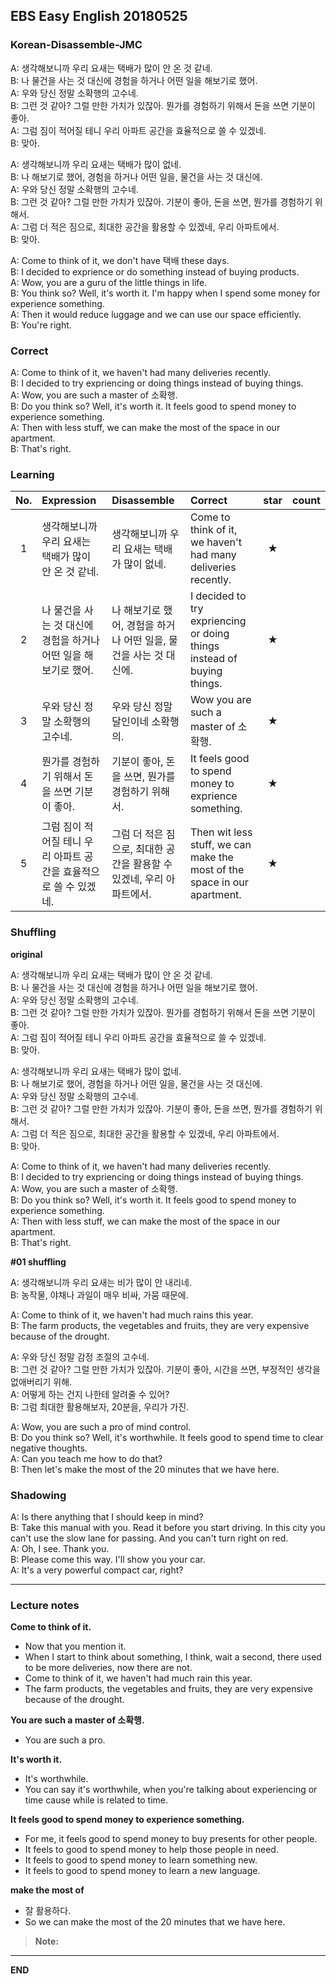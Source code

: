 ## EBS Easy English 20180525

### Korean-Disassemble-JMC

A: 생각해보니까 우리 요새는 택배가 많이 안 온 것 같네.  
B: 나 물건을 사는 것 대신에 경험을 하거나 어떤 일을 해보기로 했어.  
A: 우와 당신 정말 소확행의 고수네.  
B: 그런 것 같아? 그럴 만한 가치가 있잖아. 뭔가를 경험하기 위해서 돈을 쓰면 기분이 좋아.  
A: 그럼 짐이 적어질 테니 우리 아파트 공간을 효율적으로 쓸 수 있겠네.  
B: 맞아.  

A: 생각해보니까 우리 요새는 택배가 많이 없네.  
B: 나 해보기로 했어, 경험을 하거나 어떤 일을, 물건을 사는 것 대신에.  
A: 우와 당신 정말 소확행의 고수네.  
B: 그런 것 같아? 그럴 만한 가치가 있잖아. 기분이 좋아, 돈을 쓰면, 뭔가를 경험하기 위해서.  
A: 그럼 더 적은 짐으로, 최대한 공간을 활용할 수 있겠네, 우리 아파트에서.  
B: 맞아.    

A: Come to think of it, we don't have 택배 these days.  
B: I decided to exprience or do something instead of buying products.  
A: Wow, you are a guru of the little things in life.  
B: You think so? Well, it's worth it. I'm happy when I spend some money for experience something.  
A: Then it would reduce luggage and we can use our space efficiently.  
B: You're right.

### Correct

A: Come to think of it, we haven't had many deliveries recently.  
B: I decided to try expriencing or doing things instead of buying things.  
A: Wow, you are such a master of 소확행.  
B: Do you think so? Well, it's worth it. It feels good to spend money to experience something.  
A: Then with less stuff, we can make the most of the space in our apartment.  
B: That's right.

### Learning

| No. | Expression | Disassemble | Correct | star | count |
| :---: | :--- | :--- | :--- | :---: | :---: |
| 1 | 생각해보니까 우리 요새는 택배가 많이 안 온 것 같네. | 생각해보니까 우리 요새는 택배가 많이 없네. | Come to think of it, we haven't had many deliveries recently. | ★ |
| 2 | 나 물건을 사는 것 대신에 경험을 하거나 어떤 일을 해보기로 했어. | 나 해보기로 했어, 경험을 하거나 어떤 일을, 물건을 사는 것 대신에. | I decided to try expriencing or doing things instead of buying things. | ★ |
| 3 | 우와 당신 정말 소확행의 고수네. | 우와 당신 정말 달인이네 소확행의. | Wow you are such a master of 소확행. | ★ |
| 4 | 뭔가를 경험하기 위해서 돈을 쓰면 기분이 좋아. | 기분이 좋아, 돈을 쓰면, 뭔가를 경험하기 위해서. | It feels good to spend money to exprience something. | ★ |
| 5 | 그럼 짐이 적어질 테니 우리 아파트 공간을 효율적으로 쓸 수 있겠네. | 그럼 더 적은 짐으로, 최대한 공간을 활용할 수 있겠네, 우리 아파트에서. | Then wit less stuff, we can make the most of the space in our apartment. | ★ |

### Shuffling

**original**

A: 생각해보니까 우리 요새는 택배가 많이 안 온 것 같네.  
B: 나 물건을 사는 것 대신에 경험을 하거나 어떤 일을 해보기로 했어.  
A: 우와 당신 정말 소확행의 고수네.  
B: 그런 것 같아? 그럴 만한 가치가 있잖아. 뭔가를 경험하기 위해서 돈을 쓰면 기분이 좋아.  
A: 그럼 짐이 적어질 테니 우리 아파트 공간을 효율적으로 쓸 수 있겠네.  
B: 맞아.  

A: 생각해보니까 우리 요새는 택배가 많이 없네.  
B: 나 해보기로 했어, 경험을 하거나 어떤 일을, 물건을 사는 것 대신에.  
A: 우와 당신 정말 소확행의 고수네.  
B: 그런 것 같아? 그럴 만한 가치가 있잖아. 기분이 좋아, 돈을 쓰면, 뭔가를 경험하기 위해서.  
A: 그럼 더 적은 짐으로, 최대한 공간을 활용할 수 있겠네, 우리 아파트에서.  
B: 맞아.    

A: Come to think of it, we haven't had many deliveries recently.  
B: I decided to try expriencing or doing things instead of buying things.  
A: Wow, you are such a master of 소확행.  
B: Do you think so? Well, it's worth it. It feels good to spend money to experience something.  
A: Then with less stuff, we can make the most of the space in our apartment.  
B: That's right.

**#01 shuffling**

A: 생각해보니까 우리 요새는 비가 많이 안 내리네.  
B: 농작물, 야채나 과일이 매우 비싸, 가뭄 때문에.  

A: Come to think of it, we haven't had much rains this year.  
B: The farm products, the vegetables and fruits, they are very expensive because of the drought.  

A: 우와 당신 정말 감정 조절의 고수네.  
B: 그런 것 같아? 그럴 만한 가치가 있잖아. 기분이 좋아, 시간을 쓰면, 부정적인 생각을 없애버리기 위해.  
A: 어떻게 하는 건지 나한테 알려줄 수 있어?  
B: 그럼 최대한 활용해보자, 20분을, 우리가 가진.

A: Wow, you are such a pro of mind control.  
B: Do you think so? Well, it's worthwhile. It feels good to spend time to clear negative thoughts.  
A: Can you teach me how to do that?  
B: Then let's make the most of the 20 minutes that we have here.

### Shadowing

A: Is there anything that I should keep in mind?  
B: Take this manual with you. Read it before you start driving. In this city you can't use the slow lane for passing. And you can't turn right on red.  
A: Oh, I see. Thank you.  
B: Please come this way. I'll show you your car.  
A: It's a very powerful compact car, right?  


---

### Lecture notes

**Come to think of it.**

+ Now that you mention it.
+ When I start to think about something, I think, wait a second, there used to be more deliveries, now there are not.
+ Come to think of it, we haven't had much rain this year.
+ The farm products, the vegetables and fruits, they are very expensive because of the drought.

**You are such a master of 소확행.**

+ You are such a pro.

**It's worth it.**

+ It's worthwhile.
+ You can say it's worthwhile, when you're talking about experiencing or time cause while is related to time.

**It feels good to spend money to experience something.**

+ For me, it feels good to spend money to buy presents for other people.
+ It feels to good to spend money to help those people in need.
+ It feels to good to spend money to learn something new.
+ It feels to good to spend money to learn a new language.

**make the most of**

+ 잘 활용하다.
+ So we can make the most of the 20 minutes that we have here.

> **Note:**


---

**END**
